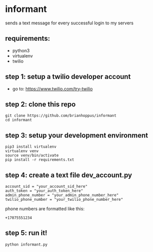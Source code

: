 # informant
sends a text message for every successful login to my servers

## requirements:
* python3
* virtualenv
* twilio

## step 1: setup a twilio developer account
* go to: https://www.twilio.com/try-twilio

## step 2: clone this repo
    git clone https://github.com/brianhoppus/informant
    cd informant

## step 3: setup your development environment
    pip3 install virtualenv
    virtualenv venv
    source venv/bin/activate
    pip install -r requirements.txt
    
## step 4: create a text file dev_account.py
    account_sid = "your_account_sid_here"
    auth_token = "your_auth_token_here"
    admin_phone_number = "your_admin_phone_number_here"
    twilio_phone_number = "your_twilio_phone_number_here"

phone numbers are formatted like this:

    +17075551234
    
## step 5: run it!
    python informant.py
